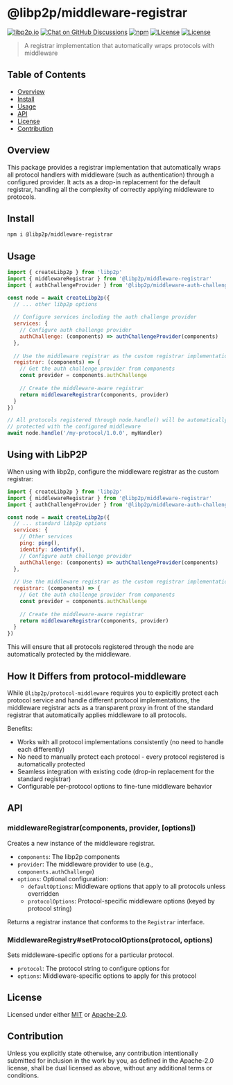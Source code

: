 # @libp2p/middleware-registrar

[![libp2p.io](https://img.shields.io/badge/project-libp2p-yellow.svg?style=flat-square)](http://libp2p.io/)
[![Chat on GitHub Discussions](https://img.shields.io/badge/Join%20the%20community-on%20GitHub%20Discussions-blue)](https://github.com/orgs/dozyio/discussions)
[![npm](https://img.shields.io/npm/v/@libp2p/middleware-registrar.svg?style=flat-square)](https://www.npmjs.com/package/@libp2p/middleware-registrar)
[![License](https://img.shields.io/badge/License-Apache%202.0-blue.svg?style=flat-square)](LICENSE-APACHE)
[![License](https://img.shields.io/badge/License-MIT-blue.svg?style=flat-square)](LICENSE-MIT)

> A registrar implementation that automatically wraps protocols with middleware

## Table of Contents

- [Overview](#overview)
- [Install](#install)
- [Usage](#usage)
- [API](#api)
- [License](#license)
- [Contribution](#contribution)

## Overview

This package provides a registrar implementation that automatically wraps all protocol handlers with middleware (such as authentication) through a configured provider. It acts as a drop-in replacement for the default registrar, handling all the complexity of correctly applying middleware to protocols.

## Install

```bash
npm i @libp2p/middleware-registrar
```

## Usage

```js
import { createLibp2p } from 'libp2p'
import { middlewareRegistrar } from '@libp2p/middleware-registrar'
import { authChallengeProvider } from '@libp2p/middleware-auth-challenge'

const node = await createLibp2p({
  // ... other libp2p options
  
  // Configure services including the auth challenge provider
  services: {
    // Configure auth challenge provider
    authChallenge: (components) => authChallengeProvider(components)
  },
  
  // Use the middleware registrar as the custom registrar implementation
  registrar: (components) => {
    // Get the auth challenge provider from components
    const provider = components.authChallenge
    
    // Create the middleware-aware registrar
    return middlewareRegistrar(components, provider)
  }
})

// All protocols registered through node.handle() will be automatically
// protected with the configured middleware
await node.handle('/my-protocol/1.0.0', myHandler)
```

## Using with LibP2P

When using with libp2p, configure the middleware registrar as the custom registrar:

```js
import { createLibp2p } from 'libp2p'
import { middlewareRegistrar } from '@libp2p/middleware-registrar'
import { authChallengeProvider } from '@libp2p/middleware-auth-challenge'

const node = await createLibp2p({
  // ... standard libp2p options
  services: {
    // Other services
    ping: ping(),
    identify: identify(),
    // Configure auth challenge provider
    authChallenge: (components) => authChallengeProvider(components)
  },
  
  // Use the middleware registrar as the custom registrar implementation
  registrar: (components) => {
    // Get the auth challenge provider from components
    const provider = components.authChallenge
    
    // Create the middleware-aware registrar
    return middlewareRegistrar(components, provider)
  }
})
```

This will ensure that all protocols registered through the node are automatically protected by the middleware.

## How It Differs from protocol-middleware

While `@libp2p/protocol-middleware` requires you to explicitly protect each protocol service and handle different protocol implementations, the middleware registrar acts as a transparent proxy in front of the standard registrar that automatically applies middleware to all protocols.

Benefits:
- Works with all protocol implementations consistently (no need to handle each differently)
- No need to manually protect each protocol - every protocol registered is automatically protected
- Seamless integration with existing code (drop-in replacement for the standard registrar)
- Configurable per-protocol options to fine-tune middleware behavior

## API

### middlewareRegistrar(components, provider, [options])

Creates a new instance of the middleware registrar.

- `components`: The libp2p components
- `provider`: The middleware provider to use (e.g., `components.authChallenge`)
- `options`: Optional configuration:
  - `defaultOptions`: Middleware options that apply to all protocols unless overridden
  - `protocolOptions`: Protocol-specific middleware options (keyed by protocol string)

Returns a registrar instance that conforms to the `Registrar` interface.

### MiddlewareRegistry#setProtocolOptions(protocol, options)

Sets middleware-specific options for a particular protocol.

- `protocol`: The protocol string to configure options for
- `options`: Middleware-specific options to apply for this protocol

## License

Licensed under either [MIT](LICENSE-MIT) or [Apache-2.0](LICENSE-APACHE).

## Contribution

Unless you explicitly state otherwise, any contribution intentionally submitted for inclusion in the work by you, as defined in the Apache-2.0 license, shall be dual licensed as above, without any additional terms or conditions.
